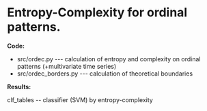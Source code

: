 # Entropy-Complexity for ordinal patterns.

**Code:**
- src/ordec.py --- calculation of entropy and complexity on ordinal patterns (+multivariate time series)
- src/ordec_borders.py --- calculation of theoretical boundaries

**Results:**

clf_tables -- classifier (SVM) by entropy-complexity
